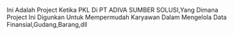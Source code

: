 Ini Adalah Project Ketika PKL Di PT ADIVA SUMBER SOLUSI,Yang Dimana Project Ini Digunkan Untuk Mempermudah Karyawan Dalam Mengelola Data Finansial,Gudang,Barang,dll
